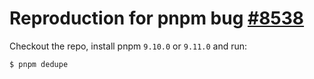 # Reproduction for pnpm bug [#8538](https://github.com/pnpm/pnpm/issues/8538)

Checkout the repo, install pnpm `9.10.0` or `9.11.0` and run:
```bash
$ pnpm dedupe
```

